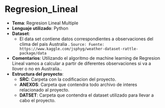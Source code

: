 # Regresion_Lineal

- **Tema**: Regresion Lineal Multiple
- **Lenguaje utilizado**: Python
- **Dataset**:
  - El data set contiene datos correspondientes a observaciones del clima del pais Australia . `Source: Fuente: https://www.kaggle.com/jsphyg/weather-dataset-rattle-package/data`
- **Comentarios**: Utilizando el algoritmo de machine learning de Regresion Lineal vamos a calcular a partir de diferentes observaciones si va a llover o no en Australia..
- **Estructura del proyecto**:
  - **SRC**: Carpeta con la codificacion del proyecto.
  - **ANEXOS**: Carpeta que contendra todo archivo de interes relacionado al proyecto.
  - **DATSET**: Carpeta que contendra el dataset utilizado para llevar a cabo el proyecto.
